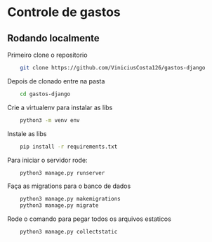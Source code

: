 # Controle de gastos

## Rodando localmente

Primeiro clone o repositorio

```bash
    git clone https://github.com/ViniciusCosta126/gastos-django
```

Depois de clonado entre na pasta

```bash
    cd gastos-django
```

Crie a virtualenv para instalar as libs

```bash
    python3 -m venv env
```

Instale as libs
```bash
    pip install -r requirements.txt
``` 

Para iniciar o servidor rode:
```bash
    python3 manage.py runserver
```
Faça as migrations para o banco de dados
```bash
    python3 manage.py makemigrations
    python3 manage.py migrate
```

Rode o comando para pegar todos os arquivos estaticos
```bash
    python3 manage.py collectstatic
```